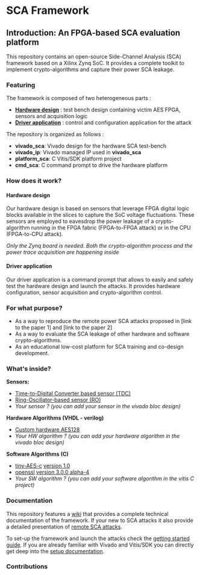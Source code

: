  # SCA Framework

## Introduction: An FPGA-based SCA evaluation platform 

This repository contains an open-source Side-Channel Analysis (SCA) framework based on a Xilinx Zynq SoC. It provides a complete toolkit to implement crypto-algorithms and capture  their power SCA leakage.

### Featuring

The framework is composed of two heterogeneous parts :
- [**Hardware design**](https://github.com/samiBendou/sca_framework/tree/master/vivado_sca) : test bench design containing victim AES FPGA, sensors and acquisition logic
- [**Driver application**](https://github.com/samiBendou/sca_framework/tree/master/cmd_sca) : control and configuration application for the attack

The repository is organized as follows :
- **vivado_sca**: Vivado design for the hardware SCA test-bench
- **vivado_ip**: Vivado managed IP used in **vivado_sca**
- **platform_sca**: C Vitis/SDK platform project
- **cmd_sca**:  C command prompt to drive the hardware platform

### How does it work?

#### Hardware design

Our hardware design is based on sensors that leverage FPGA digital logic blocks available in the slices to capture the SoC voltage fluctuations.
These sensors are employed to eavesdrop the power leakage of a crypto-algorithm running in the FPGA fabric (FPGA-to-FPGA attack) or in the CPU (FPGA-to-CPU attack).

*Only the Zynq board is needed. Both the crypto-algorithm process and the power trace acquisition are happening inside*

#### Driver application

Our driver application is a command prompt that allows to easily and safely test the hardware design and launch the attacks.
It provides hardware configuration, sensor acquisition and crypto-algorithm control.


### For what purpose? 

- As a way to reproduce the remote power SCA attacks proposed in [link to the paper 1] and [link to the paper 2]
- As a way to evaluate the SCA leakage of other hardware and software crypto-algorithms.
- As an educational low-cost platform for SCA training and co-design development.

### What's inside?

**Sensors:**
- [Time-to-Digital Converter based sensor (TDC)](https://github.com/samiBendou/sca_framework/wiki/TDC)
- [Ring-Oscillator-based sensor (RO)](https://github.com/samiBendou/sca_framework/wiki/RO)
- *Your sensor ? (you can add your sensor in the vivado bloc design)*

**Hardware Algorithms (VHDL - verilog)**
- [Custom hardware AES128](https://github.com/samiBendou/sca_framework/wiki/AES-Accelerator)
- *Your HW algorithm ? (you can add your hardware algorithm in the vivado bloc design)*

**Software Algorithms (C)**
- [tiny-AES-c](https://github.com/kokke/tiny-AES-c) [version 1.0](https://github.com/kokke/tiny-AES-c/releases/tag/v1.0.0)
- [openssl](https://github.com/openssl/openssl/) [version 3.0.0 alpha-4](https://github.com/openssl/openssl/releases/tag/openssl-3.0.0-alpha4)
- *Your SW algorithm ? (you can add your software algorithm in the vitis C project)*

### Documentation

This repository features a [wiki](https://github.com/samiBendou/sca_framework/wiki) that provides a complete technical documentation of the framework.
If your new to SCA attacks it also provide a detailed presentation of [remote SCA attacks](https://github.com/samiBendou/sca_framework/wiki/Topic-Overview).

To set-up the framework and launch the attacks check the [getting started guide](https://github.com/samiBendou/sca_framework/wiki/Getting-Started). 
If you are already familiar with Vivado and Vitis/SDK you can directly get deep into the [setup documentation](https://github.com/samiBendou/sca_framework/wiki/Our-setup).

### Contributions
